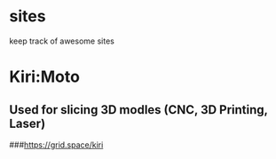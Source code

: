 # sites
keep track of awesome sites


# Kiri:Moto
## Used for slicing 3D modles (CNC, 3D Printing, Laser)
###https://grid.space/kiri


